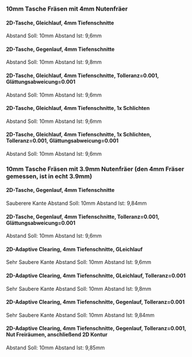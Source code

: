### 10mm Tasche Fräsen mit 4mm Nutenfräer
#### 2D-Tasche, Gleichlauf, 4mm Tiefenschnitte
Abstand Soll: 10mm
Abstand Ist: 9,6mm
#### 2D-Tasche, Gegenlauf, 4mm Tiefenschnitte
Abstand Soll: 10mm
Abstand Ist: 9,8mm
#### 2D-Tasche, Gleichlauf, 4mm Tiefenschnitte, Tolleranz=0.001, Glättungsabweicung=0.001
Abstand Soll: 10mm
Abstand Ist: 9,6mm
#### 2D-Tasche, Gleichlauf, 4mm Tiefenschnitte, 1x Schlichten
Abstand Soll: 10mm
Abstand Ist: 9,6mm
#### 2D-Tasche, Gleichlauf, 4mm Tiefenschnitte, 1x Schlichten, Tolleranz=0.001, Glättungsabweicung=0.001
Abstand Soll: 10mm
Abstand Ist: 9,6mm

### 10mm Tasche Fräsen mit 3.9mm Nutenfräer (den 4mm Fräser gemessen, ist in echt 3.9mm)
#### 2D-Tasche, Gegenlauf, 4mm Tiefenschnitte
Sauberere Kante
Abstand Soll: 10mm
Abstand Ist: 9,84mm
#### 2D-Tasche, Gegenlauf,  4mm Tiefenschnitte, Tolleranz=0.001, Glättungsabweicung=0.001
Abstand Soll: 10mm
Abstand Ist: 9,6mm
#### 2D-Adaptive Clearing, 4mm Tiefenschnitte, GLeichlauf
Sehr Saubere Kante
Abstand Soll: 10mm
Abstand Ist: 9,6mm
#### 2D-Adaptive Clearing, 4mm Tiefenschnitte, GLeichlauf, Tolleranz=0.001
Sehr Saubere Kante
Abstand Soll: 10mm
Abstand Ist: 9,8mm
#### 2D-Adaptive Clearing, 4mm Tiefenschnitte, Gegenlauf, Tolleranz=0.001
Sehr Saubere Kante
Abstand Soll: 10mm
Abstand Ist: 9,84mm
#### 2D-Adaptive Clearing, 4mm Tiefenschnitte, Gegenlauf, Tolleranz=0.001, Nut Freiräumen, anschließend 2D Kontur
Abstand Soll: 10mm
Abstand Ist: 9,85mm
